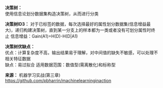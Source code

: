 **决策树：**    
 使用信息论划分数据集构造决策树，从而进行分类

**决策树ID3：** 
 对于已标签的数据，每次选择最好的属性划分数据集(信息增益最大)，递归构建决策树，直到某一分支上的样本都为一类或者没有可划分属性时终止
 信息增益：Gain(A1)=H(D)-H(D|A1)  

**决策树优缺点：**    
 优点：计算复杂度不高，输出结果易于理解，对中间值的缺失不敏感，可以处理不相关特征数据  
 缺点：易过拟合
 适用数据范围：数值型(需离散化)和标称型    

**来源：** 机器学习实战(第三章)   
https://github.com/pbharrin/machinelearninginaction

